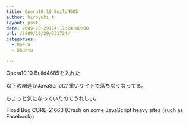 ```yaml
---
title: Opera10.10 Build4685
author: hiroyuki_t
layout: post
date: 2009-10-29T14:17:24+00:00
url: /2009/10/29/231724/
categories:
  - Opera
  - Ubuntu

---
```

<div class="section">
  <p>
    Opera10.10 Build4685を入れた
  </p>
  
  <p>
  </p>
  
  <p>
    以下の関連かJavaScriptが重いサイトで落ちなくなってる。
  </p>
  
  <p>
    ちょっと気になっていたのでうれしい。
  </p>
  
  <p>
    Fixed Bug CORE-21663 (Crash on some JavaScript heavy sites (such as Facebook))
  </p>
</div>